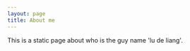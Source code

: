 ```yaml
---
layout: page
title: About me 
---
```


This is a static page about who is the guy name 'lu de liang'.
